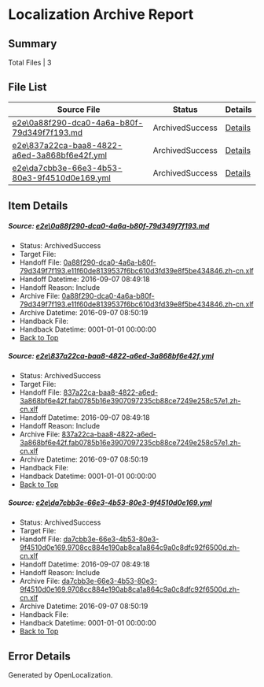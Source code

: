 # <a name='report-top'></a> Localization Archive Report

## Summary
 Total Files | 3

## File List
 Source File | Status | Details 
 ----------- | ------ | ------- 
 [e2e\0a88f290-dca0-4a6a-b80f-79d349f7f193.md](https://github.com/OpenLocalizationTestOrg/ol-test0/blob/59bf4b202cdba53ecd91d523e265cda2cbc521c7/e2e/0a88f290-dca0-4a6a-b80f-79d349f7f193.md) | ArchivedSuccess | [Details](#c46b7def5588c28c057b9409afdeb11ebe3458871)
 [e2e\837a22ca-baa8-4822-a6ed-3a868bf6e42f.yml](https://github.com/OpenLocalizationTestOrg/ol-test0/blob/59bf4b202cdba53ecd91d523e265cda2cbc521c7/e2e/837a22ca-baa8-4822-a6ed-3a868bf6e42f.yml) | ArchivedSuccess | [Details](#8a1cd6a1b058f81e8756dffc3428be69568299912)
 [e2e\da7cbb3e-66e3-4b53-80e3-9f4510d0e169.yml](https://github.com/OpenLocalizationTestOrg/ol-test0/blob/59bf4b202cdba53ecd91d523e265cda2cbc521c7/e2e/da7cbb3e-66e3-4b53-80e3-9f4510d0e169.yml) | ArchivedSuccess | [Details](#5f655dac8b6eb47b3bdb5303a33e0de1a3c4d4bd6)

## Item Details
##### <a name='c46b7def5588c28c057b9409afdeb11ebe3458871'></a> Source: [e2e\0a88f290-dca0-4a6a-b80f-79d349f7f193.md](https://github.com/OpenLocalizationTestOrg/ol-test0/blob/59bf4b202cdba53ecd91d523e265cda2cbc521c7/e2e/0a88f290-dca0-4a6a-b80f-79d349f7f193.md)
* Status: ArchivedSuccess
* Target File: 
* Handoff File: [0a88f290-dca0-4a6a-b80f-79d349f7f193.e11f60de8139537f6bc610d3fd39e8f5be434846.zh-cn.xlf](https://github.com/OpenLocalizationTestOrg/ol-test0-handoff/blob/2220c172a5c741272c976b9cfb1af025c1ea5e27/ol-handoff/OpenLocalizationTestOrg/ol-test0-zhcn/ci/ht/0a88f290-dca0-4a6a-b80f-79d349f7f193.e11f60de8139537f6bc610d3fd39e8f5be434846.zh-cn.xlf)
* Handoff Datetime: 2016-09-07 08:49:18
* Handoff Reason: Include
* Archive File: [0a88f290-dca0-4a6a-b80f-79d349f7f193.e11f60de8139537f6bc610d3fd39e8f5be434846.zh-cn.xlf](https://github.com/OpenLocalizationTestOrg/ol-test0-handoff/blob/7f626eb14b2e22e2d5aeb44fc4c8d1d12661f262/ol-archive/OpenLocalizationTestOrg/ol-test0-zhcn/ci/ht/0a88f290-dca0-4a6a-b80f-79d349f7f193.e11f60de8139537f6bc610d3fd39e8f5be434846.zh-cn.xlf)
* Archive Datetime: 2016-09-07 08:50:19
* Handback File: 
* Handback Datetime: 0001-01-01 00:00:00
* [Back to Top](#report-top)

##### <a name='8a1cd6a1b058f81e8756dffc3428be69568299912'></a> Source: [e2e\837a22ca-baa8-4822-a6ed-3a868bf6e42f.yml](https://github.com/OpenLocalizationTestOrg/ol-test0/blob/59bf4b202cdba53ecd91d523e265cda2cbc521c7/e2e/837a22ca-baa8-4822-a6ed-3a868bf6e42f.yml)
* Status: ArchivedSuccess
* Target File: 
* Handoff File: [837a22ca-baa8-4822-a6ed-3a868bf6e42f.fab0785b16e3907097235cb88ce7249e258c57e1.zh-cn.xlf](https://github.com/OpenLocalizationTestOrg/ol-test0-handoff/blob/2220c172a5c741272c976b9cfb1af025c1ea5e27/ol-handoff/OpenLocalizationTestOrg/ol-test0-zhcn/ci/ht/837a22ca-baa8-4822-a6ed-3a868bf6e42f.fab0785b16e3907097235cb88ce7249e258c57e1.zh-cn.xlf)
* Handoff Datetime: 2016-09-07 08:49:18
* Handoff Reason: Include
* Archive File: [837a22ca-baa8-4822-a6ed-3a868bf6e42f.fab0785b16e3907097235cb88ce7249e258c57e1.zh-cn.xlf](https://github.com/OpenLocalizationTestOrg/ol-test0-handoff/blob/7f626eb14b2e22e2d5aeb44fc4c8d1d12661f262/ol-archive/OpenLocalizationTestOrg/ol-test0-zhcn/ci/ht/837a22ca-baa8-4822-a6ed-3a868bf6e42f.fab0785b16e3907097235cb88ce7249e258c57e1.zh-cn.xlf)
* Archive Datetime: 2016-09-07 08:50:19
* Handback File: 
* Handback Datetime: 0001-01-01 00:00:00
* [Back to Top](#report-top)

##### <a name='5f655dac8b6eb47b3bdb5303a33e0de1a3c4d4bd6'></a> Source: [e2e\da7cbb3e-66e3-4b53-80e3-9f4510d0e169.yml](https://github.com/OpenLocalizationTestOrg/ol-test0/blob/59bf4b202cdba53ecd91d523e265cda2cbc521c7/e2e/da7cbb3e-66e3-4b53-80e3-9f4510d0e169.yml)
* Status: ArchivedSuccess
* Target File: 
* Handoff File: [da7cbb3e-66e3-4b53-80e3-9f4510d0e169.9708cc884e190ab8ca1a864c9a0c8dfc92f6500d.zh-cn.xlf](https://github.com/OpenLocalizationTestOrg/ol-test0-handoff/blob/2220c172a5c741272c976b9cfb1af025c1ea5e27/ol-handoff/OpenLocalizationTestOrg/ol-test0-zhcn/ci/ht/da7cbb3e-66e3-4b53-80e3-9f4510d0e169.9708cc884e190ab8ca1a864c9a0c8dfc92f6500d.zh-cn.xlf)
* Handoff Datetime: 2016-09-07 08:49:18
* Handoff Reason: Include
* Archive File: [da7cbb3e-66e3-4b53-80e3-9f4510d0e169.9708cc884e190ab8ca1a864c9a0c8dfc92f6500d.zh-cn.xlf](https://github.com/OpenLocalizationTestOrg/ol-test0-handoff/blob/7f626eb14b2e22e2d5aeb44fc4c8d1d12661f262/ol-archive/OpenLocalizationTestOrg/ol-test0-zhcn/ci/ht/da7cbb3e-66e3-4b53-80e3-9f4510d0e169.9708cc884e190ab8ca1a864c9a0c8dfc92f6500d.zh-cn.xlf)
* Archive Datetime: 2016-09-07 08:50:19
* Handback File: 
* Handback Datetime: 0001-01-01 00:00:00
* [Back to Top](#report-top)


## Error Details

Generated by OpenLocalization.
